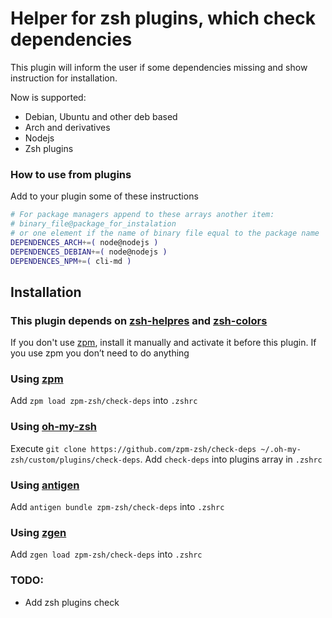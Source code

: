 # Helper for zsh plugins, which check dependencies

This plugin will inform the user if some dependencies missing and show instruction for installation.

Now is supported:
* Debian, Ubuntu and other deb based
* Arch and derivatives
* Nodejs
* Zsh plugins


### How to use from plugins

Add to your plugin some of these instructions

```sh
# For package managers append to these arrays another item: 
# binary_file@package_for_instalation
# or one element if the name of binary file equal to the package name
DEPENDENCES_ARCH+=( node@nodejs ) 
DEPENDENCES_DEBIAN+=( node@nodejs )
DEPENDENCES_NPM+=( cli-md )
```

## Installation

### This plugin depends on [zsh-helpres](https://github.com/zpm-zsh/helpers) and [zsh-colors](https://github.com/zpm-zsh/colors)

If you don't use [zpm](https://github.com/zpm-zsh/zpm), install it manually and activate it before this plugin. 
If you use zpm you don’t need to do anything

### Using [zpm](https://github.com/zpm-zsh/zpm)

Add `zpm load zpm-zsh/check-deps` into `.zshrc`

### Using [oh-my-zsh](https://github.com/robbyrussell/oh-my-zsh)

Execute `git clone https://github.com/zpm-zsh/check-deps ~/.oh-my-zsh/custom/plugins/check-deps`. Add `check-deps` into plugins array in `.zshrc`

### Using [antigen](https://github.com/zsh-users/antigen)

Add `antigen bundle zpm-zsh/check-deps` into `.zshrc`

### Using [zgen](https://github.com/tarjoilija/zgen)

Add `zgen load zpm-zsh/check-deps` into `.zshrc`

### TODO:

- Add zsh plugins check